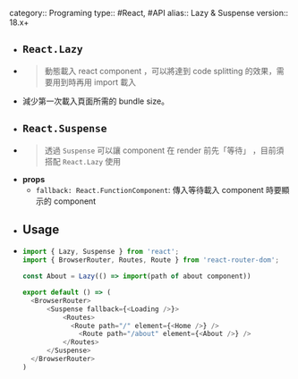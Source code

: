 category:: Programing
type:: #React, #API
alias:: Lazy & Suspense
version:: 18.x+

- ## `React.Lazy`
- > 動態載入 react component ，可以將達到 code splitting 的效果，需要用到時再用 import 載入
- 減少第一次載入頁面所需的 bundle size。
- ## `React.Suspense`
- > 透過 `Suspense` 可以讓 component 在 render 前先「等待」 ，目前須搭配 `React.Lazy` 使用
- **props**
	- `fallback: React.FunctionComponent`: 傳入等待載入 component 時要顯示的 component
- ## Usage
- ```typescript
  import { Lazy, Suspense } from 'react';
  import { BrowserRouter, Routes, Route } from 'react-router-dom';
  
  const About = Lazy(() => import(path of about component))
  
  export default () => (
    <BrowserRouter>
    	<Suspense fallback={<Loading />}>
    		<Routes>
              <Route path="/" element={<Home />} />
    			<Route path="/about" element={<About />} />
    		</Routes>
    	</Suspense>
    </BrowserRouter>
  )
  ```